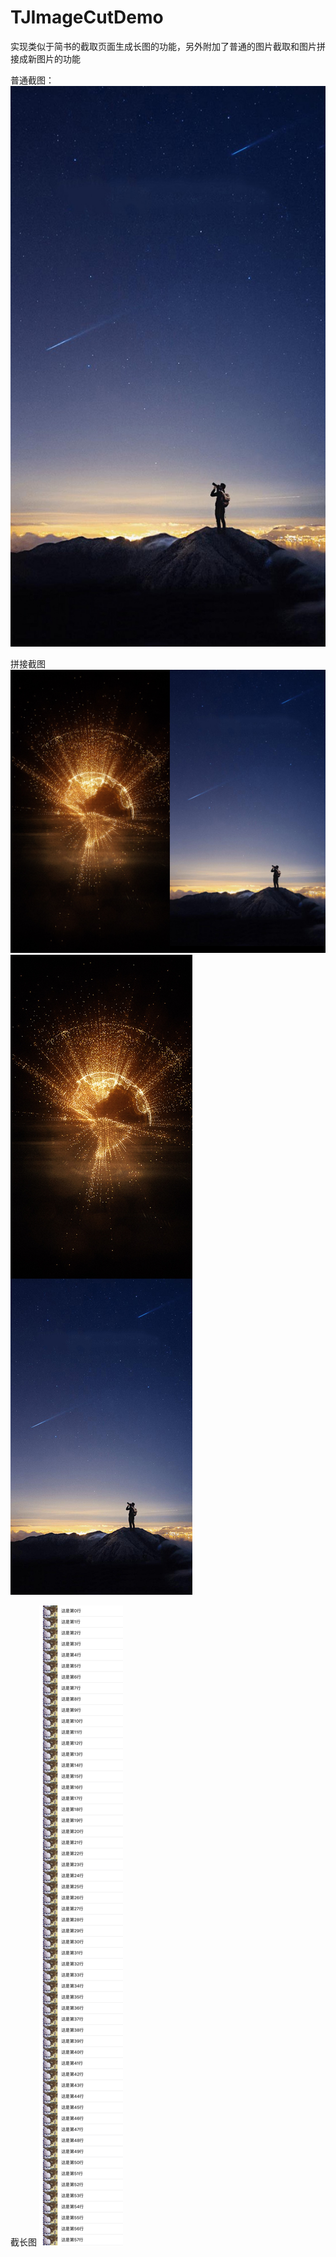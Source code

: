 # TJImageCutDemo
实现类似于简书的截取页面生成长图的功能，另外附加了普通的图片截取和图片拼接成新图片的功能

普通截图：
![image](https://github.com/JoshPellTan/TJImageCutDemo/raw/master/IMG_2982.JPG)

拼接截图
![image](https://github.com/JoshPellTan/TJImageCutDemo/raw/master/IMG_2983.JPG)
![image](https://github.com/JoshPellTan/TJImageCutDemo/raw/master/IMG_2984.JPG)

截长图
![image](https://github.com/JoshPellTan/TJImageCutDemo/raw/master/IMG_2981.JPG)
